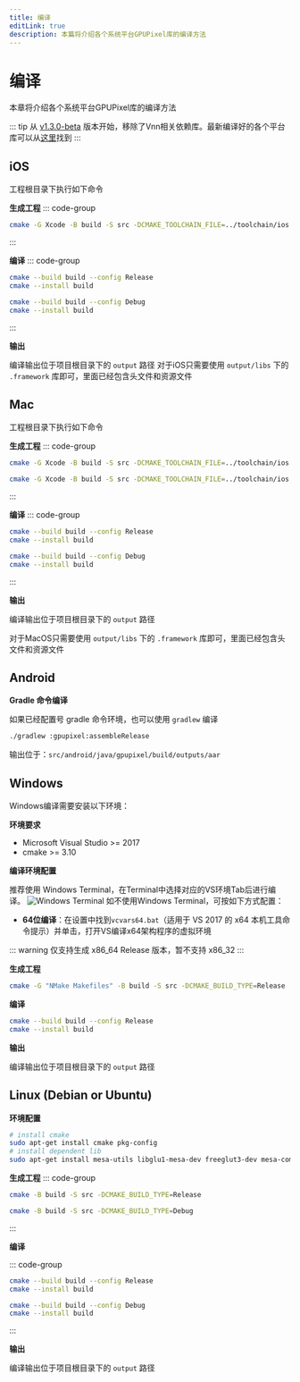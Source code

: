 ```yaml
---
title: 编译
editLink: true
description: 本篇将介绍各个系统平台GPUPixel库的编译方法
---
```


# 编译

本章将介绍各个系统平台GPUPixel库的编译方法

::: tip
从 [v1.3.0-beta](https://github.com/pixpark/gpupixel/releases/tag/v1.3.0-beta) 版本开始，移除了Vnn相关依赖库。最新编译好的各个平台库可以从[这里](https://github.com/pixpark/gpupixel/releases/latest)找到
:::

## iOS
工程根目录下执行如下命令

**生成工程**
::: code-group
```bash [Arm64]
cmake -G Xcode -B build -S src -DCMAKE_TOOLCHAIN_FILE=../toolchain/ios.toolchain.cmake -DPLATFORM=OS64 -DCMAKE_BUILD_TYPE=Release
```
:::

**编译**
::: code-group

```bash [Release]
cmake --build build --config Release
cmake --install build
```

```bash [Debug]
cmake --build build --config Debug
cmake --install build
```
:::

**输出**

编译输出位于项目根目录下的 `output` 路径
对于iOS只需要使用 `output/libs` 下的 `.framework` 库即可，里面已经包含头文件和资源文件

## Mac
工程根目录下执行如下命令

**生成工程**
::: code-group
```bash [Apple Silicon]
cmake -G Xcode -B build -S src -DCMAKE_TOOLCHAIN_FILE=../toolchain/ios.toolchain.cmake -DPLATFORM=MAC_ARM64 -DCMAKE_BUILD_TYPE=Release
```
```bash [Intel]
cmake -G Xcode -B build -S src -DCMAKE_TOOLCHAIN_FILE=../toolchain/ios.toolchain.cmake -DPLATFORM=MAC -DCMAKE_BUILD_TYPE=Debug
```
:::

**编译**
::: code-group

```bash [Release]
cmake --build build --config Release
cmake --install build
```

```bash [Debug]
cmake --build build --config Debug
cmake --install build
```
:::

**输出**

编译输出位于项目根目录下的 `output` 路径
 
对于MacOS只需要使用 `output/libs` 下的 `.framework` 库即可，里面已经包含头文件和资源文件

## Android

**Gradle 命令编译**

如果已经配置号 gradle 命令环境，也可以使用 `gradlew` 编译

```bash
./gradlew :gpupixel:assembleRelease
```

输出位于：`src/android/java/gpupixel/build/outputs/aar`

## Windows

Windows编译需要安装以下环境：

**环境要求**
- Microsoft Visual Studio >= 2017
- cmake >= 3.10

**编译环境配置**

推荐使用 Windows Terminal，在Terminal中选择对应的VS环境Tab后进行编译。
![Windows Terminal](../../image/win-terminal.png)
如不使用Windows Terminal，可按如下方式配置：

- **64位编译**：在设置中找到`vcvars64.bat`（适用于 VS 2017 的 x64 本机工具命令提示）并单击，打开VS编译x64架构程序的虚拟环境

::: warning
仅支持生成 x86_64 Release 版本，暂不支持 x86_32
:::

**生成工程**

```bash
cmake -G "NMake Makefiles" -B build -S src -DCMAKE_BUILD_TYPE=Release
```

**编译**

```bash
cmake --build build --config Release
cmake --install build
```

**输出**

编译输出位于项目根目录下的 `output` 路径

## Linux (Debian or Ubuntu)

**环境配置**

```bash
# install cmake 
sudo apt-get install cmake pkg-config
# install dependent lib
sudo apt-get install mesa-utils libglu1-mesa-dev freeglut3-dev mesa-common-dev libglfw3-dev
```

**生成工程**
::: code-group

```bash [Release]
cmake -B build -S src -DCMAKE_BUILD_TYPE=Release
```

```bash [Debug]
cmake -B build -S src -DCMAKE_BUILD_TYPE=Debug
```
:::

**编译**

::: code-group

```bash [Release]
cmake --build build --config Release
cmake --install build
```

```bash [Debug]
cmake --build build --config Debug
cmake --install build
```
:::


**输出**

编译输出位于项目根目录下的 `output` 路径